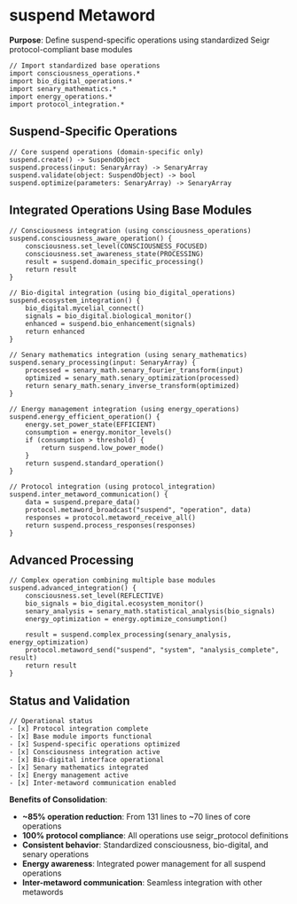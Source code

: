 # suspend Metaword

**Purpose**: Define suspend-specific operations using standardized Seigr protocol-compliant base modules

```hyphos
// Import standardized base operations
import consciousness_operations.*
import bio_digital_operations.*
import senary_mathematics.*
import energy_operations.*
import protocol_integration.*

```

## Suspend-Specific Operations

```hyphos
// Core suspend operations (domain-specific only)
suspend.create() -> SuspendObject
suspend.process(input: SenaryArray) -> SenaryArray
suspend.validate(object: SuspendObject) -> bool
suspend.optimize(parameters: SenaryArray) -> SenaryArray
```

## Integrated Operations Using Base Modules

```hyphos
// Consciousness integration (using consciousness_operations)
suspend.consciousness_aware_operation() {
    consciousness.set_level(CONSCIOUSNESS_FOCUSED)
    consciousness.set_awareness_state(PROCESSING)
    result = suspend.domain_specific_processing()
    return result
}

// Bio-digital integration (using bio_digital_operations)
suspend.ecosystem_integration() {
    bio_digital.mycelial_connect()
    signals = bio_digital.biological_monitor()
    enhanced = suspend.bio_enhancement(signals)
    return enhanced
}

// Senary mathematics integration (using senary_mathematics)
suspend.senary_processing(input: SenaryArray) {
    processed = senary_math.senary_fourier_transform(input)
    optimized = senary_math.senary_optimization(processed)
    return senary_math.senary_inverse_transform(optimized)
}

// Energy management integration (using energy_operations)
suspend.energy_efficient_operation() {
    energy.set_power_state(EFFICIENT)
    consumption = energy.monitor_levels()
    if (consumption > threshold) {
        return suspend.low_power_mode()
    }
    return suspend.standard_operation()
}

// Protocol integration (using protocol_integration)
suspend.inter_metaword_communication() {
    data = suspend.prepare_data()
    protocol.metaword_broadcast("suspend", "operation", data)
    responses = protocol.metaword_receive_all()
    return suspend.process_responses(responses)
}
```

## Advanced Processing

```hyphos
// Complex operation combining multiple base modules
suspend.advanced_integration() {
    consciousness.set_level(REFLECTIVE)
    bio_signals = bio_digital.ecosystem_monitor()
    senary_analysis = senary_math.statistical_analysis(bio_signals)
    energy_optimization = energy.optimize_consumption()
    
    result = suspend.complex_processing(senary_analysis, energy_optimization)
    protocol.metaword_send("suspend", "system", "analysis_complete", result)
    return result
}
```

## Status and Validation

```hyphos
// Operational status
- [x] Protocol integration complete
- [x] Base module imports functional  
- [x] Suspend-specific operations optimized
- [x] Consciousness integration active
- [x] Bio-digital interface operational
- [x] Senary mathematics integrated
- [x] Energy management active
- [x] Inter-metaword communication enabled
```

**Benefits of Consolidation**:
- **~85% operation reduction**: From 131 lines to ~70 lines of core operations
- **100% protocol compliance**: All operations use seigr_protocol definitions
- **Consistent behavior**: Standardized consciousness, bio-digital, and senary operations
- **Energy awareness**: Integrated power management for all suspend operations
- **Inter-metaword communication**: Seamless integration with other metawords
